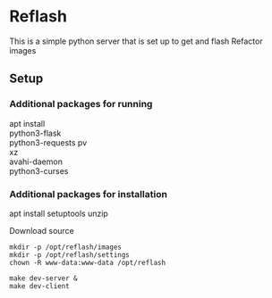 # Reflash

This is a simple python server that is set up to
get and flash Refactor images

## Setup
### Additional packages for running
apt install \
python3-flask \
python3-requests
pv \
xz \
avahi-daemon \
python3-curses

### Additional packages for installation
apt install setuptools unzip


Download source

```
mkdir -p /opt/reflash/images
mkdir -p /opt/reflash/settings
chown -R www-data:www-data /opt/reflash

make dev-server &
make dev-client
```
